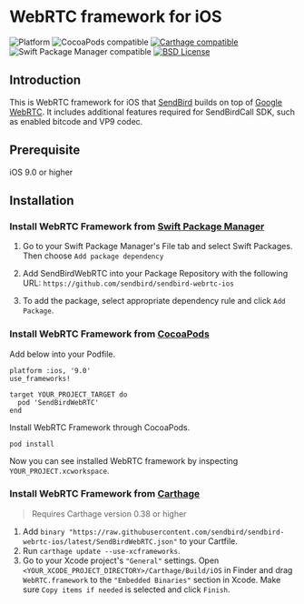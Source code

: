 # WebRTC framework for iOS

![Platform](https://img.shields.io/badge/Platform-iOS-orange.svg)
![CocoaPods compatible](https://img.shields.io/badge/CocoaPods-compatible-green.svg)
[![Carthage compatible](https://img.shields.io/badge/Carthage-compatible-4BC51D.svg?style=flat)](https://github.com/Carthage/Carthage)
![Swift Package Manager compatible](https://img.shields.io/badge/Swift%20Package%20Manager-compatible-orange.svg)
[![BSD License](https://img.shields.io/badge/License-BSD-brightgreen.svg)](https://github.com/sendbird/sendbird-webrtc-ios/blob/master/LICENSE)

## Introduction

This is WebRTC framework for iOS that [SendBird](https://sendbird.com/) builds on top of [Google WebRTC](https://webrtc.org/native-code/ios/). It includes additional features required for SendBirdCall SDK, such as enabled bitcode and VP9 codec.

## Prerequisite

iOS 9.0 or higher

## Installation

### Install WebRTC Framework from [Swift Package Manager](https://developer.apple.com/documentation/swift_packages)

1. Go to your Swift Package Manager's File tab and select Swift Packages. Then choose `Add package dependency`

2. Add SendBirdWebRTC into your Package Repository with the following URL: `https://github.com/sendbird/sendbird-webrtc-ios`

3. To add the package, select appropriate dependency rule and click `Add Package`.

### Install WebRTC Framework from [CocoaPods](https://github.com/CocoaPods/CocoaPods)

Add below into your Podfile.

```
platform :ios, '9.0'
use_frameworks!

target YOUR_PROJECT_TARGET do
  pod 'SendBirdWebRTC'
end
```

Install WebRTC Framework through CocoaPods.

```
pod install
```

Now you can see installed WebRTC framework by inspecting `YOUR_PROJECT.xcworkspace`.

### Install WebRTC Framework from [Carthage](https://github.com/Carthage/Carthage)

> Requires Carthage version 0.38 or higher

1. Add `binary "https://raw.githubusercontent.com/sendbird/sendbird-webrtc-ios/latest/SendBirdWebRTC.json"` to your Cartfile.
2. Run `carthage update --use-xcframeworks`.
3. Go to your Xcode project's `"General"` settings. Open `<YOUR_XCODE_PROJECT_DIRECTORY>/Carthage/Build/iOS` in Finder and drag `WebRTC.framework` to the `"Embedded Binaries"` section in Xcode. Make sure `Copy items if needed` is selected and click `Finish`.
